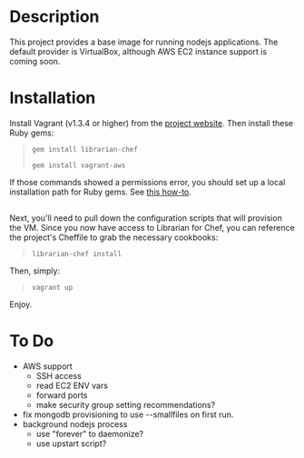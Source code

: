 Description
============

This project provides a base image for running nodejs applications. The 
default provider is VirtualBox, although AWS EC2 instance support is coming soon.

Installation
============

Install Vagrant (v1.3.4 or higher) from the [project website](http://downloads.vagrantup.com/). 
Then install these Ruby gems:

> `gem install librarian-chef`
> 
> `gem install vagrant-aws`

If those commands showed a permissions error, you should set up 
a local installation path for Ruby gems. See [this how-to](http://jbowes.wordpress.com/2008/05/13/installing-ruby-gems-in-your-home-directory/).

## 
Next, you'll need to pull down the configuration scripts that will 
provision the VM. Since you now have access to Librarian for Chef, 
you can reference the project's Cheffile to grab the necessary cookbooks:

> `librarian-chef install`

Then, simply: 

> `vagrant up`

Enjoy.

To Do
=====
* AWS support
  * SSH access
  * read EC2 ENV vars
  * forward ports
  * make security group setting recommendations?
* fix mongodb provisioning to use --smallfiles on first run. 
* background nodejs process
  * use "forever" to daemonize?
  * use upstart script?
